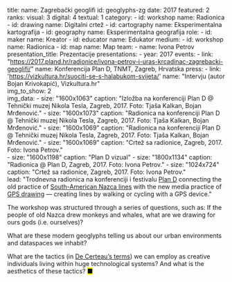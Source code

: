 title: 
    name: Zagrebački geoglifi
id: geoglyphs-zg
date: 2017
featured: 2
ranks:
    visual: 3
    digital: 4
    textual: 1
category: 
    - id: workshop
      name: Radionica
    - id: drawing
      name: Digitalni crtež
    - id: cartography
      name: Eksperimentalna kartografija
    - id: geography
      name: Eksperimentalna geografija
role:
    - id: maker
      name: Kreator
    - id: educator
      name: Edukator
medium:
    - id: workshop
      name: Radionica
    - id: map
      name: Map
team:
    - name: Ivona Petrov
presentation_title: Prezentacije
presentations:
    - year: 2017
      events:
        - link: "https://2017.pland.hr/radionice/ivona-petrov-i-uras-krcadinac-zagrebacki-geoglifi/"
          name: Konferencija Plan D, TNMT, Zagreb, Hrvatska
press:
    - link: 'https://vizkultura.hr/suociti-se-s-halabukom-svijeta/'
      name: "Intervju (autor Bojan Krivokapić), Vizkultura.hr"    
img_to_show: 2       
img_data:
    - size: "1600x1063"
      caption: "Izložba na konferenciji Plan D @ Tehnički muzej Nikola Tesla, Zagreb, 2017. Foto: Tjaša Kalkan, Bojan Mrđenović."
    - size: "1600x1073"
      caption: "Radionica na konferenciji Plan D @ Tehnički muzej Nikola Tesla, Zagreb, 2017. Foto: Tjaša Kalkan, Bojan Mrđenović."
    - size: "1600x1069"
      caption: "Radionica na konferenciji Plan D @ Tehnički muzej Nikola Tesla, Zagreb, 2017. Foto: Tjaša Kalkan, Bojan Mrđenović."
    - size: "1600x1069"
      caption: "Crtež sa radionice, Zagreb, 2017. Foto: Ivona Petrov."   
    - size: "1600x1198"
      caption: "Plan D vizual"
    - size: "1800x1134"
      caption: "Radionica @ Plan D, Zagreb, 2017. Foto: Ivona Petrov."
    - size: "1024x724"
      caption: "Crtež sa radionice, Zagreb, 2017. Foto: Ivona Petrov."   
lead: "Trodnevna radionica na konferenciji i festivalu <a href='https://2017.pland.hr/' target='_blank'>Plan D</a> connecting the old practice of <a href='https://en.wikipedia.org/wiki/Nazca_Lines' target='_blank'>South-American Nazca lines</a> with the new media practice of <a href='https://en.wikipedia.org/wiki/GPS_drawing' target='_blank'>GPS drawing</a> — creating lines by walking or cycling with a GPS device."

The workshop was structured through a series of questions, such as: If the people of old Nazca drew monkeys and whales, what are we drawing for ours gods (i.e. ourselves)? 

What are these modern geoglyphs telling us about our urban environments and dataspaces we inhabit? 

What are the tactics (in <a href="https://monoskop.org/images/2/2a/De_Certeau_Michel_The_Practice_of_Everyday_Life.pdf" target="_blank">De Certeau’s terms</a>) we can employ as creative individuals living within huge technological systems? And what is the aesthetics of these tactics? <mark>&#9632;</mark>